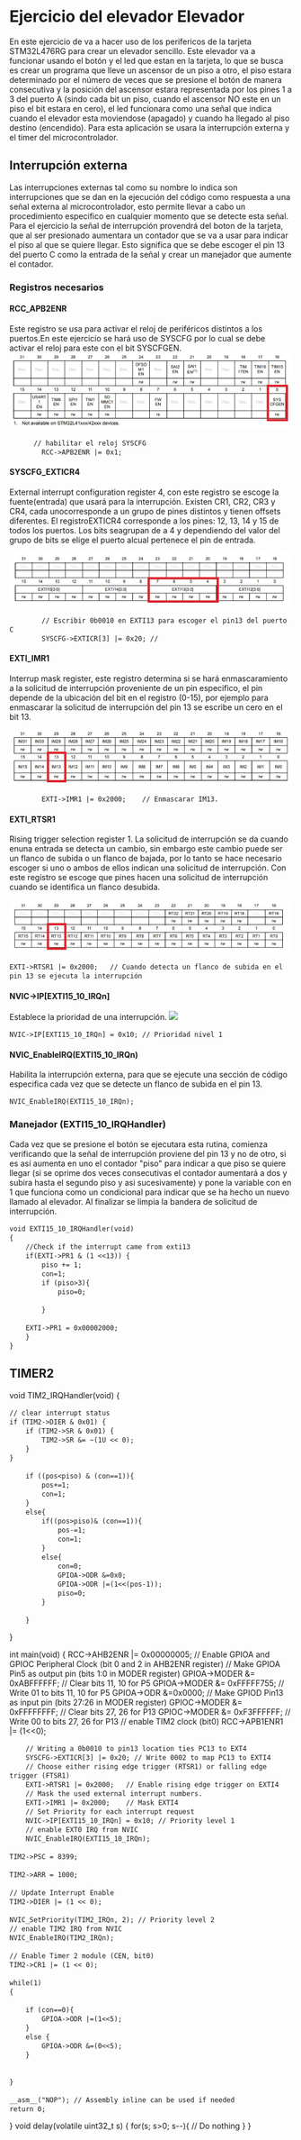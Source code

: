 # Ejercicio del elevador Elevador
En este ejercicio de va a hacer uso de los perifericos de la tarjeta STM32L476RG para crear un elevador sencillo. Este elevador va a funcionar usando el botón y el led que estan en la tarjeta, lo que se busca es crear un programa que lleve un ascensor de un piso a otro, el piso estara determinado por el número de veces que se presione el botón de manera consecutiva y la posición del ascensor estara representada por los pines 1 a 3 del puerto A (sindo cada bit un piso, cuando el ascensor NO este en un piso el bit estara en cero), el led funcionara como una señal que indica cuando el elevador esta moviendose (apagado) y cuando ha llegado al piso destino (encendido).
Para esta aplicación se usara la interrupción externa y el timer del microcontrolador.
## Interrupción externa
Las interrupciones externas tal como su nombre lo indica son interrupciones que se dan en la ejecución del código como respuesta a una señal externa al microcontrolador, esto permite llevar a cabo un procedimiento especifico en cualquier momento que se detecte esta señal. Para el ejercicio la señal de interrupción provendrá del boton de la tarjeta, que al ser presionado aumentara un contador que se va a usar para indicar el piso al que se quiere llegar. Esto significa que se debe escoger el pin 13 del puerto C como la entrada de la señal y crear un manejador que aumente el contador.
### Registros necesarios
#### RCC_APB2ENR
Este registro se usa para activar el reloj de periféricos distintos a los puertos.En este ejercicio se hará uso de SYSCFG por lo cual se debe activar el reloj para este con el bit SYSCFGEN.
![](https://github.com/alramijara/ADC/blob/master/syscfgen.jpg)
```
      // habilitar el reloj SYSCFG 
    	RCC->APB2ENR |= 0x1;
```
#### SYSCFG_EXTICR4
External interrupt configuration register 4, con este registro se escoge la fuente(entrada) que usará para la interrupción. Existen CR1, CR2, CR3 y CR4, cada unocorresponde a un grupo de pines distintos y tienen offsets diferentes. El registroEXTICR4 corresponde a los pines: 12, 13, 14 y 15 de todos los puertos. Los bits seagrupan de a 4 y dependiendo del valor del grupo de bits se elige el puerto alcual pertenece el pin de entrada.

![](https://github.com/alramijara/ADC/blob/master/syscfgexti.jpg)
```
    	// Escribir 0b0010 en EXTI13 para escoger el pin13 del puerto C
    	SYSCFG->EXTICR[3] |= 0x20; // 
```
#### EXTI_IMR1
Interrup mask register, este registro determina si se hará enmascaramiento a la solicitud de interrupción proveniente de un pin especifico, el pin depende de la ubicación del bit en el registro (0-15), por ejemplo para enmascarar la solicitud de interrupción del pin 13 se escribe un cero en el bit 13.

![](https://github.com/alramijara/ADC/blob/master/exti_imr.jpg)
```
    	EXTI->IMR1 |= 0x2000;    // Enmascarar IM13.
```

####   EXTI_RTSR1
Rising trigger selection register 1. La solicitud de interrupción se da cuando enuna entrada se detecta un cambio, sin embargo este cambio puede ser un flanco de subida o un flanco de bajada, por lo tanto se hace necesario escoger si uno o ambos de ellos indican una solicitud de interrupción. Con este registro se escoge que pines hacen una solicitud de interrupción cuando se identifica un flanco desubida.

![](https://github.com/alramijara/ADC/blob/master/exti_rtsr1.jpg)
```
EXTI->RTSR1 |= 0x2000;   // Cuando detecta un flanco de subida en el pin 13 se ejecuta la interrupción
```
####   NVIC->IP[EXTI15_10_IRQn] 
Establece la prioridad de una interrupción. 
![](https://github.com/alramijara/ADC/blob/master/nvic_ipr.jpg)
```
NVIC->IP[EXTI15_10_IRQn] = 0x10; // Prioridad nivel 1
```
#### NVIC_EnableIRQ(EXTI15_10_IRQn)
Habilita la interrupción externa, para que se ejecute una sección de código especifica cada vez que se detecte un flanco de subida en el pin 13.

```
NVIC_EnableIRQ(EXTI15_10_IRQn);
```
### Manejador (EXTI15_10_IRQHandler)
Cada vez que se presione el botón se ejecutara esta rutina, comienza verificando que la señal de interrupción proviene del pin 13 y no de otro, si es así aumenta en uno el contador "piso" para indicar a que piso se quiere llegar (si se oprime dos veces consecutivas el contador aumentará a dos y subira hasta el segundo piso y asi sucesivamente) y pone la variable con en 1 que funciona como un condicional para indicar que se ha hecho un nuevo llamado al elevador. Al finalizar se limpia la bandera de solicitud de interrupción.
```
void EXTI15_10_IRQHandler(void)
{
	//Check if the interrupt came from exti13
	if(EXTI->PR1 & (1 <<13)) {
		piso += 1;
		con=1;
		if (piso>3){
			piso=0;

		}
		
	EXTI->PR1 = 0x00002000;
	}
}
```
## TIMER2

void TIM2_IRQHandler(void)
{

    // clear interrupt status
    if (TIM2->DIER & 0x01) {
        if (TIM2->SR & 0x01) {
            TIM2->SR &= ~(1U << 0);
        }
    }

    	if ((pos<piso) & (con==1)){
    		pos+=1;
    		con=1;
    	}
    	else{
    		if((pos>piso)& (con==1)){
    			pos-=1;
    			con=1;
    		}
    		else{
    			con=0;
    			GPIOA->ODR &=0x0;
    			GPIOA->ODR |=(1<<(pos-1));
    			piso=0;
    		}

    	}


}

int main(void)
{
	RCC->AHB2ENR |= 0x00000005;
	// Enable GPIOA and GPIOC Peripheral Clock (bit 0 and 2 in AHB2ENR register)
	// Make GPIOA Pin5 as output pin (bits 1:0 in MODER register)
	GPIOA->MODER &= 0xABFFFFFF;		// Clear bits 11, 10 for P5
	GPIOA->MODER &= 0xFFFFF755;		// Write 01 to bits 11, 10 for P5
	GPIOA->ODR &=0x0000;
	// Make GPIOD Pin13 as input pin (bits 27:26 in MODER register)
	GPIOC->MODER &= 0xFFFFFFFF;		// Clear bits 27, 26 for P13
	GPIOC->MODER &= 0xF3FFFFFF;		// Write 00 to bits 27, 26 for P13
    // enable TIM2 clock (bit0)
    RCC->APB1ENR1 |= (1<<0);


    	// Writing a 0b0010 to pin13 location ties PC13 to EXT4
    	SYSCFG->EXTICR[3] |= 0x20; // Write 0002 to map PC13 to EXTI4
    	// Choose either rising edge trigger (RTSR1) or falling edge trigger (FTSR1)
    	EXTI->RTSR1 |= 0x2000;   // Enable rising edge trigger on EXTI4
    	// Mask the used external interrupt numbers.
    	EXTI->IMR1 |= 0x2000;    // Mask EXTI4
    	// Set Priority for each interrupt request
    	NVIC->IP[EXTI15_10_IRQn] = 0x10; // Priority level 1
    	// enable EXT0 IRQ from NVIC
    	NVIC_EnableIRQ(EXTI15_10_IRQn);

    TIM2->PSC = 8399;

    TIM2->ARR = 1000;

    // Update Interrupt Enable
    TIM2->DIER |= (1 << 0);

    NVIC_SetPriority(TIM2_IRQn, 2); // Priority level 2
    // enable TIM2 IRQ from NVIC
    NVIC_EnableIRQ(TIM2_IRQn);

    // Enable Timer 2 module (CEN, bit0)
    TIM2->CR1 |= (1 << 0);

	while(1)
	{

		if (con==0){
			GPIOA->ODR |=(1<<5);
		}
		else {
			GPIOA->ODR &=(0<<5);
		}


	}

	__asm__("NOP"); // Assembly inline can be used if needed
	return 0;
}
void delay(volatile uint32_t s)
{
    for(s; s>0; s--){
        // Do nothing
    }
}
